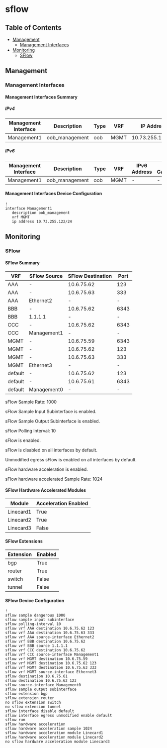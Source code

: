 # sflow

## Table of Contents

- [Management](#management)
  - [Management Interfaces](#management-interfaces)
- [Monitoring](#monitoring)
  - [SFlow](#sflow-1)

## Management

### Management Interfaces

#### Management Interfaces Summary

##### IPv4

| Management Interface | Description | Type | VRF | IP Address | Gateway |
| -------------------- | ----------- | ---- | --- | ---------- | ------- |
| Management1 | oob_management | oob | MGMT | 10.73.255.122/24 | 10.73.255.2 |

##### IPv6

| Management Interface | Description | Type | VRF | IPv6 Address | IPv6 Gateway |
| -------------------- | ----------- | ---- | --- | ------------ | ------------ |
| Management1 | oob_management | oob | MGMT | - | - |

#### Management Interfaces Device Configuration

```eos
!
interface Management1
   description oob_management
   vrf MGMT
   ip address 10.73.255.122/24
```

## Monitoring

### SFlow

#### SFlow Summary

| VRF | SFlow Source | SFlow Destination | Port |
| --- | ------------ | ----------------- | ---- |
| AAA | - | 10.6.75.62 | 123 |
| AAA | - | 10.6.75.63 | 333 |
| AAA | Ethernet2 | - | - |
| BBB | - | 10.6.75.62 | 6343 |
| BBB | 1.1.1.1 | - | - |
| CCC | - | 10.6.75.62 | 6343 |
| CCC | Management1 | - | - |
| MGMT | - | 10.6.75.59 | 6343 |
| MGMT | - | 10.6.75.62 | 123 |
| MGMT | - | 10.6.75.63 | 333 |
| MGMT | Ethernet3 | - | - |
| default | - | 10.6.75.62 | 123 |
| default | - | 10.6.75.61 | 6343 |
| default | Management0 | - | - |

sFlow Sample Rate: 1000

sFlow Sample Input Subinterface is enabled.

sFlow Sample Output Subinterface is enabled.

sFlow Polling Interval: 10

sFlow is enabled.

sFlow is disabled on all interfaces by default.

Unmodified egress sFlow is enabled on all interfaces by default.

sFlow hardware acceleration is enabled.

sFlow hardware accelerated Sample Rate: 1024

#### SFlow Hardware Accelerated Modules

| Module | Acceleration Enabled |
| ------ | -------------------- |
| Linecard1 | True |
| Linecard2 | True |
| Linecard3 | False |

#### SFlow Extensions

| Extension | Enabled |
| --------- | ------- |
| bgp | True |
| router | True |
| switch | False |
| tunnel | False |

#### SFlow Device Configuration

```eos
!
sflow sample dangerous 1000
sflow sample input subinterface
sflow polling-interval 10
sflow vrf AAA destination 10.6.75.62 123
sflow vrf AAA destination 10.6.75.63 333
sflow vrf AAA source-interface Ethernet2
sflow vrf BBB destination 10.6.75.62
sflow vrf BBB source 1.1.1.1
sflow vrf CCC destination 10.6.75.62
sflow vrf CCC source-interface Management1
sflow vrf MGMT destination 10.6.75.59
sflow vrf MGMT destination 10.6.75.62 123
sflow vrf MGMT destination 10.6.75.63 333
sflow vrf MGMT source-interface Ethernet3
sflow destination 10.6.75.61
sflow destination 10.6.75.62 123
sflow source-interface Management0
sflow sample output subinterface
sflow extension bgp
sflow extension router
no sflow extension switch
no sflow extension tunnel
sflow interface disable default
sflow interface egress unmodified enable default
sflow run
sflow hardware acceleration
sflow hardware acceleration sample 1024
sflow hardware acceleration module Linecard1
sflow hardware acceleration module Linecard2
no sflow hardware acceleration module Linecard3
```
